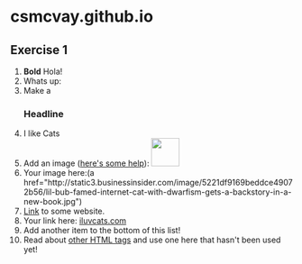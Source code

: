 csmcvay.github.io
=====================

<h2 id="Exercise1">Exercise 1</h2>
<ol>
  <li><b>Bold</b> Hola!</li>
  <li>Whats up:</li>
  <li>Make a <h3>Headline</h3></li>
  <li>I like Cats</li>
  <li>Add an image (<a href="http://forum.koramgame.com/thread-60307-1-1.html">here's some help</a>): <img src="http://upload.wikimedia.org/wikipedia/commons/thumb/8/85/Smiley.svg/800px-Smiley.svg.png" height="50" width="50"</li>
  <li>Your image here:(a href="http://static3.businessinsider.com/image/5221df9169beddce49072b56/lil-bub-famed-internet-cat-with-dwarfism-gets-a-backstory-in-a-new-book.jpg")</li>
  <li><a href="http://www.coceleratoru.com">Link</a> to some website.</li>
  <li>Your link here: <a href="http://www.iluvcats.com/">iluvcats.com</a></a></li>
  <li>Add another item to the bottom of this list!</li>
  <li>Read about <a href="http://www.quackit.com/html/tags/">other HTML tags</a> and use one here that hasn't been used yet!</li>
</ol>
